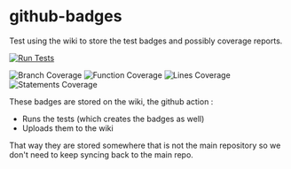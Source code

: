 # github-badges
Test using the wiki to store the test badges and possibly coverage reports.

[![Run Tests](https://github.com/chris-heathwood-uoy/github-badges/workflows/Run%20Tests/badge.svg)](https://github.com/chris-heathwood-uoy/github-badges/actions)

![Branch Coverage]( https://github.com/chris-heathwood-uoy/github-badges/wiki/badge-branches.svg) ![Function Coverage]( https://github.com/chris-heathwood-uoy/github-badges/wiki/badge-functions.svg) ![Lines Coverage]( https://github.com/chris-heathwood-uoy/github-badges/wiki/badge-lines.svg) ![Statements Coverage]( https://github.com/chris-heathwood-uoy/github-badges/wiki/badge-statements.svg)

These badges are stored on the wiki, the github action :

* Runs the tests (which creates the badges as well)
* Uploads them to the wiki

That way they are stored somewhere that is not the main repository so we don't need to keep syncing back to the main repo.
